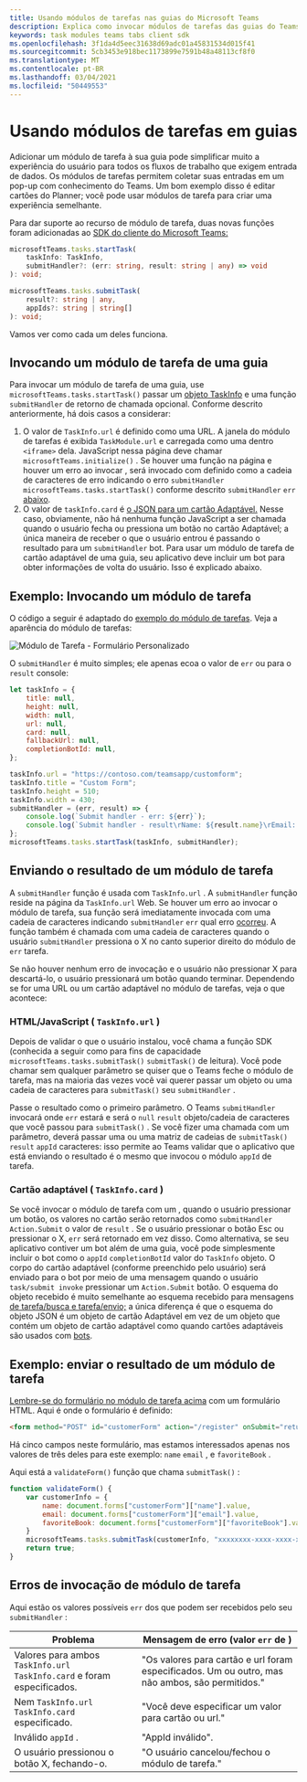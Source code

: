 ```yaml
---
title: Usando módulos de tarefas nas guias do Microsoft Teams
description: Explica como invocar módulos de tarefas das guias do Teams usando o SDK de cliente do Microsoft Teams.
keywords: task modules teams tabs client sdk
ms.openlocfilehash: 3f1da4d5eec31638d69adc01a45831534d015f41
ms.sourcegitcommit: 5cb3453e918bec1173899e7591b48a48113cf8f0
ms.translationtype: MT
ms.contentlocale: pt-BR
ms.lasthandoff: 03/04/2021
ms.locfileid: "50449553"
---
```

# <a name="using-task-modules-in-tabs"></a>Usando módulos de tarefas em guias

Adicionar um módulo de tarefa à sua guia pode simplificar muito a experiência do usuário para todos os fluxos de trabalho que exigem entrada de dados. Os módulos de tarefas permitem coletar suas entradas em um pop-up com conhecimento do Teams. Um bom exemplo disso é editar cartões do Planner; você pode usar módulos de tarefa para criar uma experiência semelhante.

Para dar suporte ao recurso de módulo de tarefa, duas novas funções foram adicionadas ao [SDK do cliente do Microsoft Teams:](/javascript/api/overview/msteams-client)

```typescript
microsoftTeams.tasks.startTask(
    taskInfo: TaskInfo,
    submitHandler?: (err: string, result: string | any) => void
): void;

microsoftTeams.tasks.submitTask(
    result?: string | any,
    appIds?: string | string[]
): void;
```

Vamos ver como cada um deles funciona.

## <a name="invoking-a-task-module-from-a-tab"></a>Invocando um módulo de tarefa de uma guia

Para invocar um módulo de tarefa de uma guia, use `microsoftTeams.tasks.startTask()` passar um [objeto TaskInfo](~/task-modules-and-cards/what-are-task-modules.md#the-taskinfo-object) e uma função `submitHandler` de retorno de chamada opcional. Conforme descrito anteriormente, há dois casos a considerar:

1. O valor de `TaskInfo.url` é definido como uma URL. A janela do módulo de tarefas é exibida `TaskModule.url` e carregada como uma dentro `<iframe>` dela. JavaScript nessa página deve chamar `microsoftTeams.initialize()` . Se houver uma função na página e houver um erro ao invocar , será invocado com definido como a cadeia de caracteres de erro indicando o erro `submitHandler` `microsoftTeams.tasks.startTask()` conforme descrito `submitHandler` `err` [abaixo](#task-module-invocation-errors).
1. O valor de `taskInfo.card` é [o JSON para um cartão Adaptável.](~/task-modules-and-cards/what-are-task-modules.md#adaptive-card-or-adaptive-card-bot-card-attachment) Nesse caso, obviamente, não há nenhuma função JavaScript a ser chamada quando o usuário fecha ou pressiona um botão no cartão Adaptável; a única maneira de receber o que o usuário entrou é passando o resultado para um `submitHandler` bot. Para usar um módulo de tarefa de cartão adaptável de uma guia, seu aplicativo deve incluir um bot para obter informações de volta do usuário. Isso é explicado abaixo.

## <a name="example-invoking-a-task-module"></a>Exemplo: Invocando um módulo de tarefa

O código a seguir é adaptado do [exemplo do módulo de tarefas](~/task-modules-and-cards/what-are-task-modules.md#code-sample). Veja a aparência do módulo de tarefas:

![Módulo de Tarefa - Formulário Personalizado](~/assets/images/task-module/task-module-custom-form.png)

O `submitHandler` é muito simples; ele apenas ecoa o valor de `err` ou para o `result` console:

```javascript
let taskInfo = {
    title: null,
    height: null,
    width: null,
    url: null,
    card: null,
    fallbackUrl: null,
    completionBotId: null,
};

taskInfo.url = "https://contoso.com/teamsapp/customform";
taskInfo.title = "Custom Form";
taskInfo.height = 510;
taskInfo.width = 430;
submitHandler = (err, result) => {
    console.log(`Submit handler - err: ${err}`);
    console.log(`Submit handler - result\rName: ${result.name}\rEmail: ${result.email}\rFavorite book: ${result.favoriteBook}`);
};
microsoftTeams.tasks.startTask(taskInfo, submitHandler);
```

## <a name="submitting-the-result-of-a-task-module"></a>Enviando o resultado de um módulo de tarefa

A `submitHandler` função é usada com `TaskInfo.url` . A `submitHandler` função reside na página da `TaskInfo.url` Web. Se houver um erro ao invocar o módulo de tarefa, sua função será imediatamente invocada com uma cadeia de caracteres indicando `submitHandler` `err` qual erro [ocorreu](#task-module-invocation-errors). A função também é chamada com uma cadeia de caracteres quando o usuário `submitHandler` pressiona o X no canto superior direito do módulo de `err` tarefa.

Se não houver nenhum erro de invocação e o usuário não pressionar X para descartá-lo, o usuário pressionará um botão quando terminar. Dependendo se for uma URL ou um cartão adaptável no módulo de tarefas, veja o que acontece:

### <a name="htmljavascript-taskinfourl"></a>HTML/JavaScript ( `TaskInfo.url` )

Depois de validar o que o usuário instalou, você chama a função SDK (conhecida a seguir como para fins de capacidade `microsoftTeams.tasks.submitTask()` `submitTask()` de leitura). Você pode chamar sem qualquer parâmetro se quiser que o Teams feche o módulo de tarefa, mas na maioria das vezes você vai querer passar um objeto ou uma cadeia de caracteres para `submitTask()` seu `submitHandler` .

Passe o resultado como o primeiro parâmetro. O Teams `submitHandler` invocará onde `err` estará e será o `null` `result` objeto/cadeia de caracteres que você passou para `submitTask()` . Se você fizer uma chamada com um parâmetro, deverá passar uma ou uma matriz de cadeias de `submitTask()` `result`  `appId` caracteres: isso permite ao Teams validar que o aplicativo que está enviando o resultado é o mesmo que invocou o módulo `appId` de tarefa.

### <a name="adaptive-card-taskinfocard"></a>Cartão adaptável ( `TaskInfo.card` )

Se você invocar o módulo de tarefa com um , quando o usuário pressionar um botão, os valores no cartão serão retornados como `submitHandler` `Action.Submit` o valor de `result` . Se o usuário pressionar o botão Esc ou pressionar o X, `err` será retornado em vez disso. Como alternativa, se seu aplicativo contiver um bot além de uma guia, você pode simplesmente incluir o bot como o `appId` `completionBotId` valor do `TaskInfo` objeto. O corpo do cartão adaptável (conforme preenchido pelo usuário) será enviado para o bot por meio de uma mensagem quando o usuário `task/submit invoke` pressionar um `Action.Submit` botão. O esquema do objeto recebido é muito semelhante ao esquema recebido para mensagens [de tarefa/busca e tarefa/envio;](~/task-modules-and-cards/task-modules/task-modules-bots.md#payload-of-taskfetch-and-tasksubmit-messages) a única diferença é que o esquema do objeto JSON é um  objeto de cartão Adaptável em vez de um objeto que contém um objeto de cartão adaptável como quando cartões adaptáveis são usados com [bots](~/task-modules-and-cards/task-modules/task-modules-bots.md#payload-of-taskfetch-and-tasksubmit-messages).

## <a name="example-submitting-the-result-of-a-task-module"></a>Exemplo: enviar o resultado de um módulo de tarefa

[Lembre-se do formulário no módulo de tarefa acima](#example-invoking-a-task-module) com um formulário HTML. Aqui é onde o formulário é definido:

```html
<form method="POST" id="customerForm" action="/register" onSubmit="return validateForm()">
```

Há cinco campos neste formulário, mas estamos interessados apenas nos valores de três deles para este exemplo: `name` `email` , e `favoriteBook` .

Aqui está a `validateForm()` função que chama `submitTask()` :

```javascript
function validateForm() {
    var customerInfo = {
        name: document.forms["customerForm"]["name"].value,
        email: document.forms["customerForm"]["email"].value,
        favoriteBook: document.forms["customerForm"]["favoriteBook"].value
    }
    microsoftTeams.tasks.submitTask(customerInfo, "xxxxxxxx-xxxx-xxxx-xxxx-xxxxxxxxxxxx");
    return true;
}
```

## <a name="task-module-invocation-errors"></a>Erros de invocação de módulo de tarefa

Aqui estão os valores possíveis `err` dos que podem ser recebidos pelo seu `submitHandler` :

| Problema | Mensagem de erro (valor `err` de ) |
| ------- | ------------------------------ |
| Valores para ambos `TaskInfo.url` `TaskInfo.card` e foram especificados. | "Os valores para cartão e url foram especificados. Um ou outro, mas não ambos, são permitidos." |
| Nem `TaskInfo.url` `TaskInfo.card` especificado. | "Você deve especificar um valor para cartão ou url." |
| Inválido `appId` . | "AppId inválido". |
| O usuário pressionou o botão X, fechando-o. | "O usuário cancelou/fechou o módulo de tarefa." |
